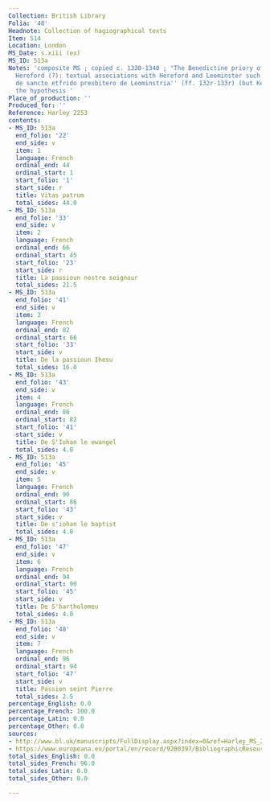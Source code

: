 ```yaml
---
Collection: British Library
Folia: '48'
Headnote: Collection of hagiographical texts
Item: 514
Location: London
MS_Date: s.xiii (ex)
MS_ID: 513a
Notes: 'composite MS ; copied c. 1330-1340 ; "The Benedictine priory of Leominster,
  Hereford (?): textual associations with Hereford and Leominster such as the ''Legenda
  de sancto etfrido presbitero de Leominstria'' (ff. 132r-133r) (but Ker rejected
  the hypothesis '
Place_of_production: ''
Produced_for: ''
Reference: Harley 2253
contents:
- MS_ID: 513a
  end_folio: '22'
  end_side: v
  item: 1
  language: French
  ordinal_end: 44
  ordinal_start: 1
  start_folio: '1'
  start_side: r
  title: Vitas patrum
  total_sides: 44.0
- MS_ID: 513a
  end_folio: '33'
  end_side: v
  item: 2
  language: French
  ordinal_end: 66
  ordinal_start: 45
  start_folio: '23'
  start_side: r
  title: La passioun nostre seignour
  total_sides: 21.5
- MS_ID: 513a
  end_folio: '41'
  end_side: v
  item: 3
  language: French
  ordinal_end: 82
  ordinal_start: 66
  start_folio: '33'
  start_side: v
  title: De la passioun Ihesu
  total_sides: 16.0
- MS_ID: 513a
  end_folio: '43'
  end_side: v
  item: 4
  language: French
  ordinal_end: 86
  ordinal_start: 82
  start_folio: '41'
  start_side: v
  title: De S'Iohan le ewangel
  total_sides: 4.0
- MS_ID: 513a
  end_folio: '45'
  end_side: v
  item: 5
  language: French
  ordinal_end: 90
  ordinal_start: 86
  start_folio: '43'
  start_side: v
  title: De s'iohan le baptist
  total_sides: 4.0
- MS_ID: 513a
  end_folio: '47'
  end_side: v
  item: 6
  language: French
  ordinal_end: 94
  ordinal_start: 90
  start_folio: '45'
  start_side: v
  title: De S'bartholomeu
  total_sides: 4.0
- MS_ID: 513a
  end_folio: '48'
  end_side: v
  item: 7
  language: French
  ordinal_end: 96
  ordinal_start: 94
  start_folio: '47'
  start_side: v
  title: Passion seint Pierre
  total_sides: 2.5
percentage_English: 0.0
percentage_French: 100.0
percentage_Latin: 0.0
percentage_Other: 0.0
sources:
- http://www.bl.uk/manuscripts/FullDisplay.aspx?index=0&ref=Harley_MS_2253
- https://www.europeana.eu/portal/en/record/9200397/BibliographicResource_3000126283676.html
total_sides_English: 0.0
total_sides_French: 96.0
total_sides_Latin: 0.0
total_sides_Other: 0.0

---
```

